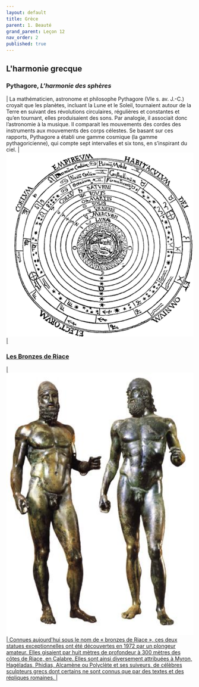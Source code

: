 ```yaml
---
layout: default
title: Grèce
parent: 1. Beauté
grand_parent: Leçon 12
nav_order: 2
published: true
---
```

## L'harmonie grecque

### Pythagore, *L’harmonie des sphères*   

| La mathématicien, astronome et philosophe Pythagore (VIe s. av. J.-C.) croyait que les planètes, incluant la Lune et le Soleil, tournaient autour de la Terre en suivant des révolutions circulaires, régulières et constantes et qu’en tournant, elles produisaient des sons. Par analogie, il associait donc l’astronomie à la musique. Il comparait les mouvements des cordes des instruments aux mouvements des corps célestes. Se basant sur ces rapports, Pythagore a établi une gamme cosmique (la gamme pythagoricienne), qui compte sept intervalles et six tons, en s’inspirant du ciel. | <a href="../../assets/img/art/pyth-harmonie.gif" target="_blank"><img src="../../assets/img/art/pyth-harmonie.gif" style="zoom:250%;" />   |


### Les Bronzes de Riace   


|  <a href="../../assets/img/art/bronzi.jpeg" target="_blank"><img src="../../assets/img/art/bronzi.jpeg" style="zoom:250%;" /> | Connues aujourd'hui sous le nom de « bronzes de Riace », ces deux statues exceptionnelles ont été découvertes en 1972 par un plongeur amateur. Elles gisaient par huit mètres de profondeur à 300 mètres des côtes de Riace, en Calabre. Elles sont ainsi diversement attribuées à Myron, Hagéladas, Phidias, Alcamène ou Polyclète et ses suiveurs, de célèbres sculpteurs grecs dont certains ne sont connus que par des textes et des répliques romaines. | 

